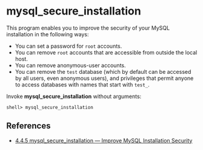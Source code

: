 # mysql_secure_installation

This program enables you to improve the security of your MySQL installation in the following ways:
- You can set a password for `root` accounts.
- You can remove `root` accounts that are accessible from outside the local host.
- You can remove anonymous-user accounts.
- You can remove the `test` database (which by default can be accessed by all users, even anonymous users), and privileges that permit anyone to access databases with names that start with `test_`.

Invoke **mysql_secure_installation** without arguments:
```
shell> mysql_secure_installation
```

## References
- [4.4.5 mysql_secure_installation — Improve MySQL Installation Security](https://dev.mysql.com/doc/refman/5.6/en/mysql-secure-installation.html)